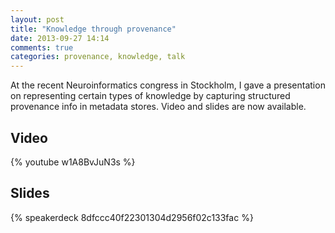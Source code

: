 ```yaml
---
layout: post
title: "Knowledge through provenance"
date: 2013-09-27 14:14
comments: true
categories: provenance, knowledge, talk
---
```


At the recent Neuroinformatics congress in Stockholm, I gave a presentation on
representing certain types of knowledge by capturing structured provenance info
in metadata stores. Video and slides are now available.

<!-- more -->

## Video

{% youtube w1A8BvJuN3s %}

## Slides

{% speakerdeck 8dfccc40f22301304d2956f02c133fac %}



